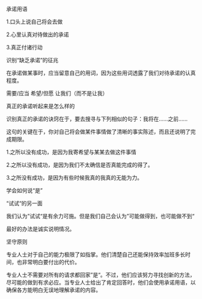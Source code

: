 承诺用语

1.口头上说自己将会去做

2.心里认真对待做出的承诺

3.真正付诸行动

识别“缺乏承诺”的征兆

在承诺做某事时，应当留意自己的用词，因为这些用词透露了我们对待承诺的认真程度。

需要/应当  希望/但愿 让我们（而不是让我）

真正的承诺听起来是怎么样的

识别真正的承诺的诀窍在于，要去搜寻与下列相似的句子：我将在……之前……

这句的关键在于，你对自己将会做某件事情做了清晰的事实陈述，而且还说明了完成期限。

1.之所以没有成功，是因为我寄希望与某某去做这件事情

2.之所以没有成功，是因为我们不太确信是否真能完成的得了。

3.之所没有成功，是因为有些时候我真的我真的无能为力。

学会如何说“是”

“试试“的另一面

我们认为”试试“是有余力可施。但是我们自己会认为”可能做得到，也可能做不到“

最好的办法是诚实说明情况。

坚守原则

 

专业人士对于自己的能力极限了如指掌。他们清楚自己还能保持效率加班多长时间，也非常明白要付出的代价。

专业人士不需要对所有的请求都回家”是“。不过，他们应该努力寻找创新的方法，尽可能的做到有求必应。当专业人士给出了肯定回答时，他们会使用承诺用语，以确保各方能明白无误地理解承诺的内容。

